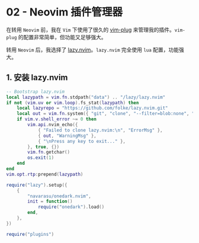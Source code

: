 # 02 - Neovim 插件管理器

在转用 `Neovim` 前，我在 `Vim` 下使用了很久的 [vim-plug](https://github.com/junegunn/vim-plug) 来管理我的插件。`vim-plug` 的配置非常简单，但功能又足够强大。

转用 `Neovim` 后，我选择了 [lazy.nvim](https://github.com/folke/lazy.nvim)。`lazy.nvim` 完全使用 `lua` 配置，功能强大。

## 1. 安装 lazy.nvim

```lua title="lua/plugins/init.lua"
-- Bootstrap lazy.nvim
local lazypath = vim.fn.stdpath("data") .. "/lazy/lazy.nvim"
if not (vim.uv or vim.loop).fs_stat(lazypath) then
    local lazyrepo = "https://github.com/folke/lazy.nvim.git"
    local out = vim.fn.system({ "git", "clone", "--filter=blob:none", "--branch=stable", lazyrepo, lazypath })
    if vim.v.shell_error ~= 0 then
        vim.api.nvim_echo({
            { "Failed to clone lazy.nvim:\n", "ErrorMsg" },
            { out, "WarningMsg" },
            { "\nPress any key to exit..." },
        }, true, {})
        vim.fn.getchar()
        os.exit(1)
    end
end
vim.opt.rtp:prepend(lazypath)

require("lazy").setup({
    {
        "navarasu/onedark.nvim",
        init = function()
            require("onedark").load()
        end,
    },
})
```

```lua title="init.lua"
require("plugins")
```
